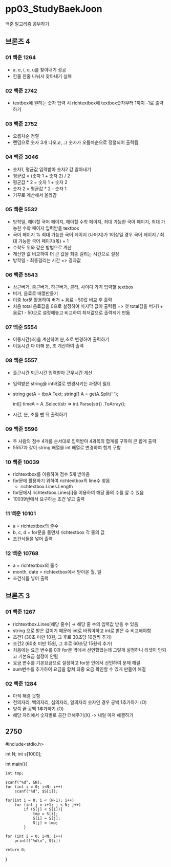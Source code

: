 # pp03_StudyBaekJoon
백준 알고리즘 공부하기

## 브론즈 4
### 01 백준 1264
- a, e, i, o, u를 찾아내기 성공
- 한줄 한줄 나눠서 찾아내기 실패

### 02 백준 2742
- textbox에 원하는 숫자 입력 시 richtextbox에 textbox숫자부터 1까지 -1로 출력하기

### 03 백준 2752
- 오름차순 정렬
- 랜덤으로 숫자 3개 나오고, 그 숫자가 오름차순으로 정렬되어 출력됨

### 04 백준 3046
- 숫자1, 평균값 입력받아 숫자2 값 알아내기
- 평균값 = (숫자 1 + 숫자 2) / 2
- 평균값 * 2 = 숫자 1 + 숫자 2
- 숫자 2 = 평균값 * 2 - 숫자 1
- 거꾸로 계산해서 올라감

### 05 백준 5532
- 방학일, 해야할 국어 페이지, 해야할 수학 페이지, 최대 가능한 국어 페이지, 최대 가능한 수학 페이지 입력받을 textbox
- 국어 페이지 % 최대 가능한 국어 페이지 (나머지)가 1이상일 경우 국어 페이지 / 최대 가능한 국어 페이지(몫) + 1
- 수학도 위와 같은 방법으로 계산
- 계산한 값 비교하여 더 큰 값을 최종 걸리는 시간으로 설정
- 방학일 - 최종걸리는 시간 => 결과값

### 06 백준 5543
- 상근버거, 중근버거, 하근버거, 콜라, 사이다 가격 입력할 textbox
- 버거, 음료로 배열만들기
- 이중 for문 활용하여 버거 + 음료 - 50값 비교 후 출력
- 처음 total 음료값을 0으로 설정하여 마지막 값이 출력됨 => 첫 total값을 버거1 + 음료1 - 50으로 설정해놓고 비교하여 최저값으로 출력되게 만듦

### 07 백준 5554
- 이동시간(초)을 계산하여 분,초로 변경하여 출력하기
- 이동시간 다 더해 분, 초 계산하여 출력

### 08 백준 5557
- 출근시간 퇴근시간 입력받아 근무시간 계산
- 입력받은 string을 int배열로 변경시키는 과정이 필요
- string getA = tbxA.Text;
  string[] A = getA.Split(' ');

  int[] timeA = A
      .Select(str => int.Parse(str))
      .ToArray();
- 시간, 분, 초를 뺀 뒤 출력하기

### 09 백준 5596
- 두 사람의 점수 4개를 순서대로 입력받아 4과목의 합계를 구하여 큰 합계 출력
- 5557과 같이 string 배열을 int 배열로 변경하여 합계 구함

### 10 백준 10039
- richtextbox를 이용하여 점수 5개 받아옴
- for문에 활용하기 위하여 richtextbox의 line수 찾음
  - richtextbox.Lines.Length
- for문에서 richtextbox.Lines[i]을 이용하여 해당 줄의 수를 알 수 있음
- 10039번에서 요구하는 조건 넣고 출력

### 11 백준 10101
- a = richtextbox의 줄수
- b, c, d = for문을 돌면서 richtextbox 각 줄의 값
- 조건식들을 넣어 출력

### 12 백준 10768
- a = richtextbox의 줄수
- month, date = richtextbox에서 받아온 월, 일
- 조건식들 넣어 출력


## 브론즈 3
### 01 백준 1267
- richtextbox.Lines[해당 줄수] -> 해당 줄 수의 입력값 받을 수 있음
- string 으로 받은 값이기 때문에 int로 바꿔야하고 int로 받은 수 비교해야함
- 조건1 (30초 미만 10원, 그 후로 30초당 10원씩 추가)
- 조건2 (60초 미만 15원, 그 후로 60초당 15원씩 추가)
- 처음에는 요금 변수를 0과 for문 밖에서 선언했었는데 그렇게 설정하니 리셋이 안되고 기본요금 설정이 안됨
- 요금 변수를 기본요금으로 설정하고 for문 안에서 선언하여 문제 해결
- sum변수를 추가하여 요금을 합쳐 최종 요금 확인할 수 있게 만들어 해결

### 02 백준 1284
- 아직 해결 못함
- 천의자리, 백의자리, 십의자리, 일의자리 숫자인 경우 공백 1추가하기 (O)
- 양쪽 끝 공백 1추가하기 (O)
- 해당 자리에서 숫자별로 공간 더해주기(X) -> 내일 마저 해결하기

## 2750 
#include<stdio.h>

int N;
int s[1000];

int main(){
    
    int tmp;
    
    scanf("%d", &N);
    for (int i = 0; i<N; i++)
        scanf("%d", $S[i]);
    
    for(int i = 0; i < (N-1); i++)
        for (int j = i+1; j < N; j++)
            if (S[j] < S[i]){
                tmp = S[i];
                S[i] = S[j];
                S[j] = tmp;
            }
    
    for (int i = 0; i<N; i++)
        printf("%d\n", S[i])
    
    return 0;
}
